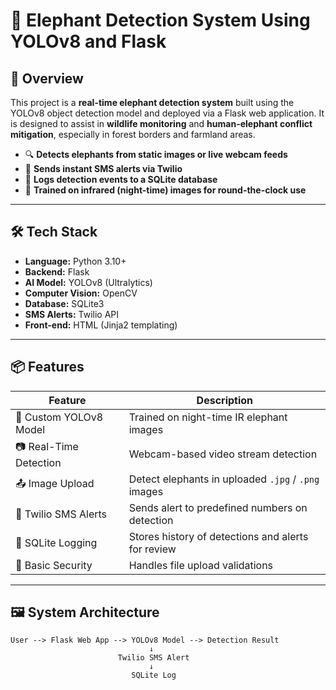 # 🐘 Elephant Detection System Using YOLOv8 and Flask

## 🚀 Overview

This project is a **real-time elephant detection system** built using the YOLOv8 object detection model and deployed via a Flask web application. It is designed to assist in **wildlife monitoring** and **human-elephant conflict mitigation**, especially in forest borders and farmland areas.

- 🔍 **Detects elephants from static images or live webcam feeds**
- 📩 **Sends instant SMS alerts via Twilio**
- 💾 **Logs detection events to a SQLite database**
- 🧠 **Trained on infrared (night-time) images for round-the-clock use**

---

## 🛠️ Tech Stack

- **Language:** Python 3.10+
- **Backend:** Flask
- **AI Model:** YOLOv8 (Ultralytics)
- **Computer Vision:** OpenCV
- **Database:** SQLite3
- **SMS Alerts:** Twilio API
- **Front-end:** HTML (Jinja2 templating)

---

## 📦 Features

| Feature                  | Description                                             |
|--------------------------|---------------------------------------------------------|
| 🧠 Custom YOLOv8 Model   | Trained on night-time IR elephant images                |
| 📷 Real-Time Detection    | Webcam-based video stream detection                     |
| 📤 Image Upload           | Detect elephants in uploaded `.jpg` / `.png` images     |
| 📩 Twilio SMS Alerts      | Sends alert to predefined numbers on detection          |
| 📝 SQLite Logging         | Stores history of detections and alerts for review      |
| 🔐 Basic Security         | Handles file upload validations                         |

---

## 🖼️ System Architecture

```plaintext
User --> Flask Web App --> YOLOv8 Model --> Detection Result
                               ↓
                        Twilio SMS Alert
                               ↓
                           SQLite Log
